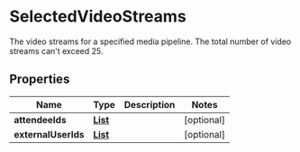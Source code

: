 

# SelectedVideoStreams

The video streams for a specified media pipeline. The total number of video streams can't exceed 25.

## Properties

| Name | Type | Description | Notes |
|------------ | ------------- | ------------- | -------------|
|**attendeeIds** | [**List**](List.md) |  |  [optional] |
|**externalUserIds** | [**List**](List.md) |  |  [optional] |



